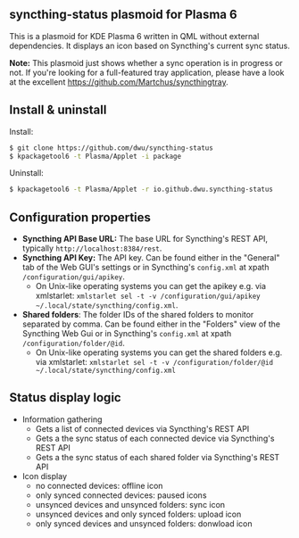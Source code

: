 ## syncthing-status plasmoid for Plasma 6

This is a plasmoid for KDE Plasma 6 written in QML without external dependencies. It displays an icon based on Syncthing's current sync status.

**Note:** This plasmoid just shows whether a sync operation is in progress or not. If you're looking for a full-featured tray application, please have a look at the excellent https://github.com/Martchus/syncthingtray.

## Install & uninstall

Install: 
```sh
$ git clone https://github.com/dwu/syncthing-status
$ kpackagetool6 -t Plasma/Applet -i package
```

Uninstall:

```sh
$ kpackagetool6 -t Plasma/Applet -r io.github.dwu.syncthing-status
``` 

## Configuration properties

- **Syncthing API Base URL:** The base URL for Syncthing's REST API, typically `http://localhost:8384/rest`.
- **Syncthing API Key:** The API key. Can be found either in the "General" tab of the Web GUI's settings or in Syncthing's `config.xml` at xpath `/configuration/gui/apikey`.
    - On Unix-like operating systems you can get the apikey e.g. via xmlstarlet: `xmlstarlet sel -t -v /configuration/gui/apikey ~/.local/state/syncthing/config.xml`.
- **Shared folders**: The folder IDs of the shared folders to monitor separated by comma. Can be found either in the "Folders" view of the Syncthing Web Gui or in Syncthing's `config.xml` at xpath `/configuration/folder/@id`.
    - On Unix-like operating systems you can get the shared folders e.g. via xmlstarlet: `xmlstarlet sel -t -v /configuration/folder/@id ~/.local/state/syncthing/config.xml`

## Status display logic

- Information gathering
    - Gets a list of connected devices via Syncthing's REST API
    - Gets a the sync status of each connected device via Syncthing's REST API
    - Gets a the sync status of each shared folder via Syncthing's REST API
- Icon display
    - no connected devices: offline icon
    - only synced connected devices: paused icons
    - unsynced devices and unsynced folders: sync icon
    - unsynced devices and only synced folders: upload icon
    - only synced devices and unsynced folders: donwload icon
